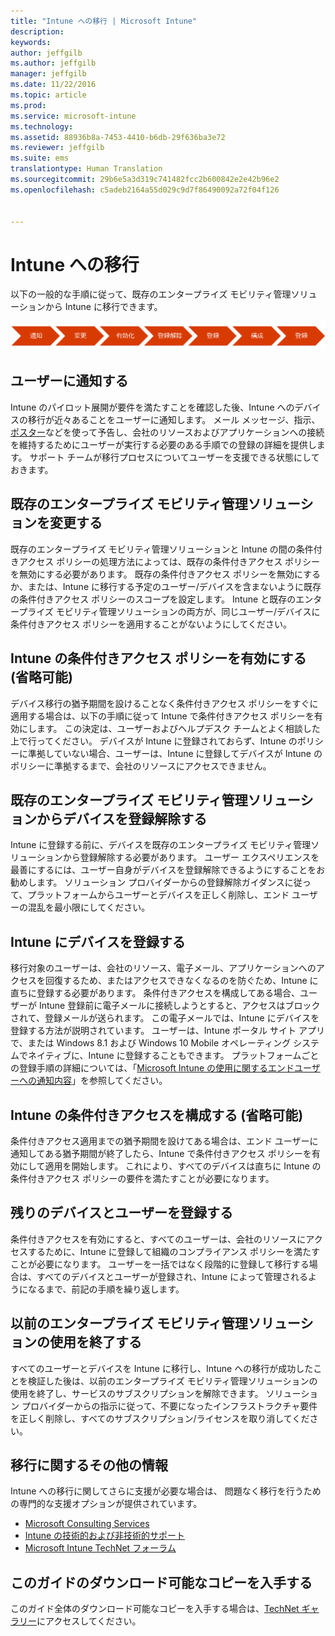 ```yaml
---
title: "Intune への移行 | Microsoft Intune"
description: 
keywords: 
author: jeffgilb
ms.author: jeffgilb
manager: jeffgilb
ms.date: 11/22/2016
ms.topic: article
ms.prod: 
ms.service: microsoft-intune
ms.technology: 
ms.assetid: 88936b8a-7453-4410-b6db-29f636ba3e72
ms.reviewer: jeffgilb
ms.suite: ems
translationtype: Human Translation
ms.sourcegitcommit: 29b6e5a3d319c741482fcc2b600842e2e42b96e2
ms.openlocfilehash: c5adeb2164a55d029c9d7f86490092a72f04f126


---
```


# <a name="migrate-to-intune"></a>Intune への移行


以下の一般的な手順に従って、既存のエンタープライズ モビリティ管理ソリューションから Intune に移行できます。

![Intune の移行手順](./media/migrate-intune-steps.png)

## <a name="notify-users"></a>ユーザーに通知する

Intune のパイロット展開が要件を満たすことを確認した後、Intune へのデバイスの移行が近々あることをユーザーに通知します。 メール メッセージ、指示、[ポスター](https://gallery.technet.microsoft.com/Intune-End-User-Enrollment-3a0c9b0c?WT.mc_id=Blog_Intune_General_PCIT)などを使って予告し、会社のリソースおよびアプリケーションへの接続を維持するためにユーザーが実行する必要のある手順での登録の詳細を提供します。 サポート チームが移行プロセスについてユーザーを支援できる状態にしておきます。

## <a name="modify-your-existing-enterprise-mobility-management-solution"></a>既存のエンタープライズ モビリティ管理ソリューションを変更する

既存のエンタープライズ モビリティ管理ソリューションと Intune の間の条件付きアクセス ポリシーの処理方法によっては、既存の条件付きアクセス ポリシーを無効にする必要があります。 既存の条件付きアクセス ポリシーを無効にするか、または、Intune に移行する予定のユーザー/デバイスを含まないように既存の条件付きアクセス ポリシーのスコープを設定します。  Intune と既存のエンタープライズ モビリティ管理ソリューションの両方が、同じユーザー/デバイスに条件付きアクセス ポリシーを適用することがないようにしてください。

## <a name="enable-intune-conditional-access-policy-optional"></a>Intune の条件付きアクセス ポリシーを有効にする (省略可能)

デバイス移行の猶予期間を設けることなく条件付きアクセス ポリシーをすぐに適用する場合は、以下の手順に従って Intune で条件付きアクセス ポリシーを有効にします。  この決定は、ユーザーおよびヘルプデスク チームとよく相談した上で行ってください。  デバイスが Intune に登録されておらず、Intune のポリシーに準拠していない場合、ユーザーは、Intune に登録してデバイスが Intune のポリシーに準拠するまで、会社のリソースにアクセスできません。

## <a name="unenrolling-devices-from-your-existing-enterprise-mobility-management-solution"></a>既存のエンタープライズ モビリティ管理ソリューションからデバイスを登録解除する

Intune に登録する前に、デバイスを既存のエンタープライズ モビリティ管理ソリューションから登録解除する必要があります。 ユーザー エクスペリエンスを最善にするには、ユーザー自身がデバイスを登録解除できるようにすることをお勧めします。  ソリューション プロバイダーからの登録解除ガイダンスに従って、プラットフォームからユーザーとデバイスを正しく削除し、エンド ユーザーの混乱を最小限にしてください。

## <a name="enrolling-devices-in-intune"></a>Intune にデバイスを登録する

移行対象のユーザーは、会社のリソース、電子メール、アプリケーションへのアクセスを回復するため、またはアクセスできなくなるのを防ぐため、Intune に直ちに登録する必要があります。 条件付きアクセスを構成してある場合、ユーザーが Intune 登録前に電子メールに接続しようとすると、アクセスはブロックされて、登録メールが送られます。 この電子メールでは、Intune にデバイスを登録する方法が説明されています。  ユーザーは、Intune ポータル サイト アプリで、または Windows 8.1 および Windows 10 Mobile オペレーティング システムでネイティブに、Intune に登録することもできます。 プラットフォームごとの登録手順の詳細については、「[Microsoft Intune の使用に関するエンドユーザーへの通知内容](/intune/deploy-use/what-to-tell-your-end-users-about-using-microsoft-intune)」を参照してください。

## <a name="configure-intune-conditional-access-optional"></a>Intune の条件付きアクセスを構成する (省略可能)

条件付きアクセス適用までの猶予期間を設けてある場合は、エンド ユーザーに通知してある猶予期間が終了したら、Intune で条件付きアクセス ポリシーを有効にして適用を開始します。 これにより、すべてのデバイスは直ちに Intune の条件付きアクセス ポリシーの要件を満たすことが必要になります。

## <a name="enroll-remaining-devices-and-users"></a>残りのデバイスとユーザーを登録する

条件付きアクセスを有効にすると、すべてのユーザーは、会社のリソースにアクセスするために、Intune に登録して組織のコンプライアンス ポリシーを満たすことが必要になります。 ユーザーを一括ではなく段階的に登録して移行する場合は、すべてのデバイスとユーザーが登録され、Intune によって管理されるようになるまで、前記の手順を繰り返します。

## <a name="retire-the-previous-enterprise-mobility-management-solution"></a>以前のエンタープライズ モビリティ管理ソリューションの使用を終了する

すべてのユーザーとデバイスを Intune に移行し、Intune への移行が成功したことを検証した後は、以前のエンタープライズ モビリティ管理ソリューションの使用を終了し、サービスのサブスクリプションを解除できます。 ソリューション プロバイダーからの指示に従って、不要になったインフラストラクチャ要件を正しく削除し、すべてのサブスクリプション/ライセンスを取り消してください。

## <a name="additional-migration-resources"></a>移行に関するその他の情報

Intune への移行に関してさらに支援が必要な場合は、 問題なく移行を行うための専門的な支援オプションが提供されています。

<!--- - [Microsoft Intune Onboarding](/em/solutions/fasttrack-center-benefit-for-enterprise-mobility-suite-ems)--->
- [Microsoft Consulting Services](https://www.microsoft.com/en-us/microsoftservices/default.aspx)
- [Intune の技術的および非技術的サポート](/intune/troubleshoot/how-to-get-support-for-microsoft-intune)
- [Microsoft Intune TechNet フォーラム](https://social.technet.microsoft.com/Forums/en-US/home?forum=microsoftintuneprod)

## <a name="get-a-downloadable-copy-of-this-guide"></a>このガイドのダウンロード可能なコピーを入手する

このガイド全体のダウンロード可能なコピーを入手する場合は、[TechNet ギャラリー](https://gallery.technet.microsoft.com/Migrating-to-Intune-ea439387)にアクセスしてください。



<!--HONumber=Nov16_HO4-->


